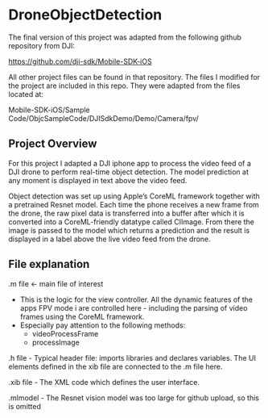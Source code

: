 # DroneObjectDetection

The final version of this project was adapted from the following github repository from DJI:

https://github.com/dji-sdk/Mobile-SDK-iOS

All other project files can be found in that repository.
The files I modified for the project are included in this repo.
They were adapted from the files located at:

Mobile-SDK-iOS/Sample Code/ObjcSampleCode/DJISdkDemo/Demo/Camera/fpv/

## Project Overview

For this project I adapted a DJI iphone app to process the video feed of a DJI drone to perform real-time object detection. The model prediction at any moment is displayed in text above the video feed.

Object detection was set up using Apple’s CoreML framework together with a pretrained Resnet model.
Each time the phone receives a new frame from the drone, the raw pixel data is transferred into a buffer
after which it is converted into a CoreML-friendly datatype called CIImage. From there the image is passed
to the model which returns a prediction and the result is displayed in a label above the live video feed from the drone.

## File explanation

.m file ← main file of interest
- This is the logic for the view controller. All the dynamic features of the apps FPV mode i
    are controlled here - including the parsing of video frames using the CoreML framework.
- Especially pay attention to the following methods:
    - videoProcessFrame
    - processImage

.h file
    - Typical header file: imports libraries and declares variables. The UI elements defined in the xib file are connected to the .m file here.

.xib file
    - The XML code which defines the user interface.

.mlmodel
    - The Resnet vision model was too large for github upload, so this is omitted
